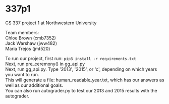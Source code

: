 # 337p1
CS 337 project 1 at Northwestern University

Team members:\
Chloe Brown (cmb7352)\
Jack Warshaw (jww482)\
Maria Trejos (jmt520)

To run our project, first run: `pip3 install -r requirements.txt`\
Next, run pre_ceremony() in gg_api.py\
Next, run gg_api.py. Type '2013', '2015', or 'c', depending on which years you want to run.\
This will generate a file: human_readable_year.txt, which has our answers as well as our additional goals.\
You can also run autograder.py to test our 2013 and 2015 results with the autograder.
